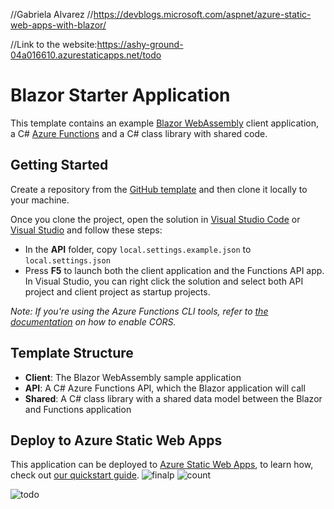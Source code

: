 //Gabriela Alvarez
//https://devblogs.microsoft.com/aspnet/azure-static-web-apps-with-blazor/

//Link to the website:https://ashy-ground-04a016610.azurestaticapps.net/todo


# Blazor Starter Application

This template contains an example [Blazor WebAssembly](https://docs.microsoft.com/aspnet/core/blazor/?view=aspnetcore-3.1#blazor-webassembly) client application, a C# [Azure Functions](https://docs.microsoft.com/azure/azure-functions/functions-overview) and a C# class library with shared code.

## Getting Started

Create a repository from the [GitHub template](https://docs.github.com/en/enterprise/2.22/user/github/creating-cloning-and-archiving-repositories/creating-a-repository-from-a-template) and then clone it locally to your machine.

Once you clone the project, open the solution in [Visual Studio Code](https://code.visualstudio.com/) or [Visual Studio](https://visualstudio.microsoft.com/vs/preview/vs2022/) and follow these steps:

- In the **API** folder, copy `local.settings.example.json` to `local.settings.json`
- Press **F5** to launch both the client application and the Functions API app. In Visual Studio, you can right click the solution and select both API project and client project as startup projects. 

_Note: If you're using the Azure Functions CLI tools, refer to [the documentation](https://docs.microsoft.com/azure/azure-functions/functions-run-local?tabs=windows%2Ccsharp%2Cbash) on how to enable CORS._

## Template Structure

- **Client**: The Blazor WebAssembly sample application
- **API**: A C# Azure Functions API, which the Blazor application will call
- **Shared**: A C# class library with a shared data model between the Blazor and Functions application

## Deploy to Azure Static Web Apps

This application can be deployed to [Azure Static Web Apps](https://docs.microsoft.com/azure/static-web-apps), to learn how, check out [our quickstart guide](https://aka.ms/blazor-swa/quickstart).
![finalp](https://user-images.githubusercontent.com/69876801/133711864-1f84a65b-cc87-4ea7-9f7e-9208aa348e18.jpg)
![count](https://user-images.githubusercontent.com/69876801/133711880-040c7afa-eab5-4c04-b2ae-81ec5c7c09bf.jpg)

![todo](https://user-images.githubusercontent.com/69876801/135550053-4297dff3-4729-4076-a593-d4affcbd12df.gif)
